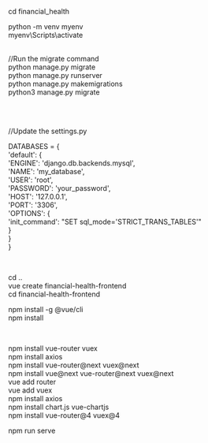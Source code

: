 <p>cd financial_health</p>
<p>python -m venv myenv <br />myenv\Scripts\activate</p>
<p><br />//Run the migrate command<br />python manage.py migrate <br />python manage.py runserver<br />python manage.py makemigrations<br /> python3 manage.py migrate</p>
<p>&nbsp;</p>
<p><br />//Update the settings.py</p>
<p>DATABASES = { <br /> 'default': { <br /> 'ENGINE': 'django.db.backends.mysql', <br /> 'NAME': 'my_database', <br /> 'USER': 'root', <br /> 'PASSWORD': 'your_password', <br /> 'HOST': '127.0.0.1', <br /> 'PORT': '3306', <br /> 'OPTIONS': { <br /> 'init_command': "SET sql_mode='STRICT_TRANS_TABLES'" <br /> } <br /> } <br />}</p>
<p>&nbsp;</p>
<p>cd ..<br />vue create financial-health-frontend<br />cd financial-health-frontend</p>
<p>npm install -g @vue/cli<br />npm install</p>
<p>&nbsp;</p>
<p>npm install vue-router vuex<br />npm install axios<br />npm install vue-router@next vuex@next<br />npm install vue@next vue-router@next vuex@next<br />vue add router<br />vue add vuex<br />npm install axios<br />npm install chart.js vue-chartjs<br />npm install vue-router@4 vuex@4</p>
<p>npm run serve</p>
